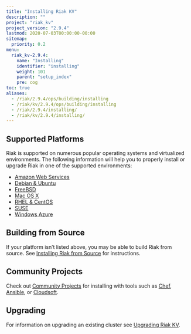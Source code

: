 ```yaml
---
title: "Installing Riak KV"
description: ""
project: "riak_kv"
project_version: "2.9.4"
lastmod: 2020-07-03T00:00:00-00:00
sitemap:
  priority: 0.2
menu:
  riak_kv-2.9.4:
    name: "Installing"
    identifier: "installing"
    weight: 101
    parent: "setup_index"
    pre: cog
toc: true
aliases:
  - /riak/2.9.4/ops/building/installing
  - /riak/kv/2.9.4/ops/building/installing
  - /riak/2.9.4/installing/
  - /riak/kv/2.9.4/installing/
---
```


[install aws]: {{<baseurl>}}riak/kv/2.9.4/setup/installing/amazon-web-services
[install debian & ubuntu]: {{<baseurl>}}riak/kv/2.9.4/setup/installing/debian-ubuntu
[install freebsd]: {{<baseurl>}}riak/kv/2.9.4/setup/installing/freebsd
[install mac osx]: {{<baseurl>}}riak/kv/2.9.4/setup/installing/mac-osx
[install rhel & centos]: {{<baseurl>}}riak/kv/2.9.4/setup/installing/rhel-centos
[install suse]: {{<baseurl>}}riak/kv/2.9.4/setup/installing/suse
[install windows azure]: {{<baseurl>}}riak/kv/2.9.4/setup/installing/windows-azure
[install source index]: {{<baseurl>}}riak/kv/2.9.4/setup/installing/source
[community projects]: {{<baseurl>}}community/projects
[upgrade index]: {{<baseurl>}}riak/kv/2.9.4/setup/upgrading

## Supported Platforms

Riak is supported on numerous popular operating systems and virtualized
environments. The following information will help you to
properly install or upgrade Riak in one of the supported environments:

  * [Amazon Web Services][install aws]
  * [Debian & Ubuntu][install debian & ubuntu]
  * [FreeBSD][install freebsd]
  * [Mac OS X][install mac osx]
  * [RHEL & CentOS][install rhel & centos]
  * [SUSE][install suse]
  * [Windows Azure][install windows azure]

## Building from Source

If your platform isn’t listed above, you may be able to build Riak from source. See [Installing Riak from Source][install source index] for instructions.

## Community Projects

Check out [Community Projects][community projects] for installing with tools such as [Chef](https://www.chef.io/chef/), [Ansible](http://www.ansible.com/), or [Cloudsoft](http://www.cloudsoftcorp.com/).

## Upgrading

For information on upgrading an existing cluster see [Upgrading Riak KV][upgrade index].

